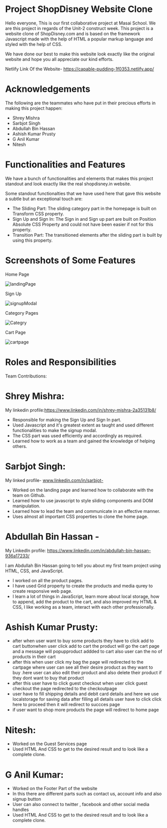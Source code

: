 # Project ShopDisney Website Clone

Hello everyone, This is our first collaborative project at Masai School. We are this project in regards of the Unit-2 construct week.
This project is a website clone of ShopDisney.com and is based on the framework Javascript made with the help of HTML a popular markup language and styled with the help of CSS. 

We have done our best to make this website look exactly like the original website and hope you all appreciate our kind efforts.

Netlify Link Of the Website- https://capable-pudding-1f0353.netlify.app/

# Acknowledgements

The following are the teammates who have put in their precious efforts in making this project happen:

- Shrey Mishra
- Sarbjot Singh
- Abdullah Bin Hassan
- Ashish Kumar Prusty
- G Anil Kumar
- Nitesh

# Functionalities and Features

We have a bunch of functionalities and elements that makes this project standout and look exactly like the real shopdisney.in website.

Some standout functionalties that we have used here that gave this website a subtle but an exceptional touch are:

- The Sliding Part: The sliding category part in the homepage is built on Transform CSS property.
- Sign Up and Sign In: The Sign in and Sign up part are built on Position Absolute CSS Property and could not have been easier if not for this property.
- Transition Part: The transitioned elements after the sliding part is built by using this property.

# Screenshots of Some Features

Home Page 

![landingPage](https://user-images.githubusercontent.com/98751679/161430944-f53ce797-14e8-4017-9d36-edbe7a3c804c.jpg)

Sign Up

![signupModal](https://user-images.githubusercontent.com/98751679/161430973-4a12282b-f1ae-4007-9270-053680baa344.jpg)

Category Pages

![Categry](https://user-images.githubusercontent.com/98751679/161430986-fbe659a7-bb4d-4472-a5af-fb3ae8ac487f.jpg)

Cart Page

![cartpage](https://user-images.githubusercontent.com/98751679/161431000-df453583-7d96-4d80-83f9-36ea38eaf045.jpg)


# Roles and Responsibilities

Team Contributions:

# Shrey Mishra:

My linkedin profile:https://www.linkedin.com/in/shrey-mishra-2a35131b8/

- Responsible for making the Sign Up and Sign In part.
- Used Javascript and it's greatest extent as taught and used different functionalities to make the signup modal.
- The CSS part was used efficiently and accordingly as required.
- Learned how to work as a team and gained the knowledge of helping others.

# Sarbjot Singh:

My linked profile- www.linkedin.com/in/sarbjot-

- Worked on the landing page and learned how to collaborate with the team on Github.
- Learned how to use javascript to style sliding components and DOM manipulation.
- Learned how to lead the team and communicate in an effective manner.
- Uses almost all important CSS properties to clone the home page.

# Abdullah Bin Hassan -

My LinkedIn profile: https://www.linkedin.com/in/abdullah-bin-hassan-936a17233/

I am Abdullah Bin Hassan going to tell you about my first team project using HTML, CSS, and JavaScript.
- I worked on all the product pages.
- I have used Grid property to create the products and media qurey to create responsive web page.
- I learn a lot of things in JavaScript, learn more about local storage, how to append, add the product to the cart, and also improved my HTML & CSS, I like working as a team, interact with each other professionally.

# Ashish Kumar Prusty:
- after when user want to buy some products they have to click add to cart buttonwhen user click add to cart the product will go the cart page and a message will popupproduct addded to cart also user can the no of products in their cart
- after this when user click my bag the page will redirected to the cartpage where user can see all their desire product as they want to buy .here user can also edit their product and also delete their product if they dont want to buy that product
- after this user have to click guest checkout when user click guest checkout the page redirected to the checkoutpage
- user have to fill shipping details and debit card details and here we use localstorage for saving data after filling all details user have to click click here to proceed then it will redirect to succces page
- if user want to shop more products the page will redirect to home page

# Nitesh:
- Worked on the Guest Services page
- Used HTML And CSS to get to the desired result and to look like a complete clone.

# G Anil Kumar:
- Worked on the Footer Part of the website
- In this there are different parts such as contact us, account info and also signup button
- User can also connect to twitter , facebook and other social media handles
- Used HTML And CSS to get to the desired result and to look like a complete clone.
